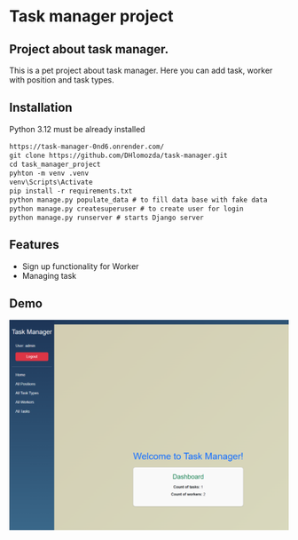# Task manager project

## Project about task manager. 
This is a pet project about task manager. Here you can add task, worker with position and task types.

## Installation
Python 3.12 must be already installed

```shell
https://task-manager-0nd6.onrender.com/
git clone https://github.com/DHlomozda/task-manager.git
cd task_manager_project
pyhton -m venv .venv
venv\Scripts\Activate
pip install -r requirements.txt
python manage.py populate_data # to fill data base with fake data
python manage.py createsuperuser # to create user for login
python manage.py runserver # starts Django server
```

## Features
* Sign up functionality for Worker
* Managing task

## Demo
![Website Interface](demo.png)
